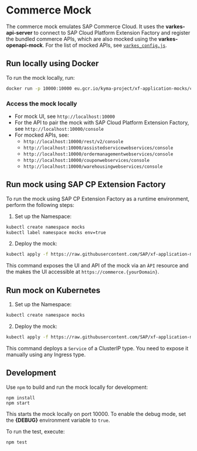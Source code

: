 # Commerce Mock
The commerce mock emulates SAP Commerce Cloud. It uses the **varkes-api-server** to connect to SAP Cloud Platform Extension Factory and register the bundled commerce APIs, which are also mocked using the **varkes-openapi-mock**. For the list of mocked APIs, see [`varkes_config.js`](varkes_config.js).

## Run locally using Docker

To run the mock locally, run:

```bash
docker run -p 10000:10000 eu.gcr.io/kyma-project/xf-application-mocks/commerce-mock:latest
```

### Access the mock locally

* For mock UI, see `http://localhost:10000`
* For the API to pair the mock with SAP Cloud Platform Extension Factory, see `http://localhost:10000/console`
* For mocked APIs, see:
    - `http://localhost:10000/rest/v2/console`
    - `http://localhost:10000/assistedservicewebservices/console`
    - `http://localhost:10000/ordermanagementwebservices/console`
    - `http://localhost:10000/couponwebservices/console`
    - `http://localhost:10000/warehousingwebservices/console`

## Run mock using SAP CP Extension Factory

To run the mock using SAP CP Extension Factory as a runtime environment, perform the following steps:

1. Set up the Namespace:

```bash
kubectl create namespace mocks
kubectl label namespace mocks env=true
```

2. Deploy the mock:

```bash
kubectl apply -f https://raw.githubusercontent.com/SAP/xf-application-mocks/master/commerce-mock/deployment/xf.yaml -n mocks
```

This command exposes the UI and API of the mock via an `ÀPI` resource and the makes the UI accessible at `https://commerce.{yourDomain}`.

## Run mock on Kubernetes

1. Set up the Namespace:

```bash
kubectl create namespace mocks
```

2. Deploy the mock:

```bash
kubectl apply -f https://raw.githubusercontent.com/SAP/xf-application-mocks/master/commerce-mock/deployment/k8s.yaml -n mocks
```

This command deploys a `Service` of a ClusterIP type. You need to expose it manually using any Ingress type.

## Development

Use `npm` to build and run the mock locally for development:
```
npm install
npm start
```
This starts the mock locally on port 10000.
To enable the debug mode, set the **{DEBUG}** environment variable to `true`.

To run the test,  execute:
```
npm test
```